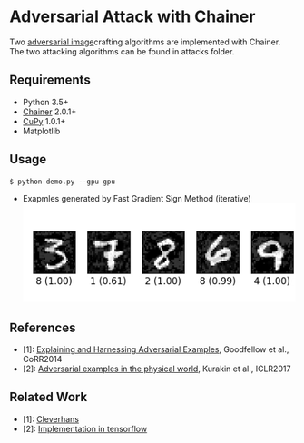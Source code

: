 # Adversarial Attack with Chainer

Two [adversarial image](https://arxiv.org/abs/1312.6199)crafting algorithms are implemented with Chainer.
The two attacking algorithms can be found in attacks folder.

## Requirements

- Python 3.5+
- [Chainer](https://github.com/pfnet/chainer) 2.0.1+
- [CuPy](https://github.com/cupy/cupy) 1.0.1+
- Matplotlib

## Usage

```
$ python demo.py --gpu gpu
```

- Exapmles generated by Fast Gradient Sign Method (iterative)
![fgsm_iterative](example_fgsm_iterative.png)


## References
- [1]: [Explaining and Harnessing Adversarial Examples](https://arxiv.org/abs/1412.6572), Goodfellow et al., CoRR2014
- [2]: [Adversarial examples in the physical world](https://arxiv.org/abs/1607.02533), Kurakin et al., ICLR2017

## Related Work
- [1]: [Cleverhans ](https://github.com/tensorflow/cleverhans)
- [2]: [Implementation in tensorflow](https://github.com/gongzhitaao/tensorflow-adversarial)
